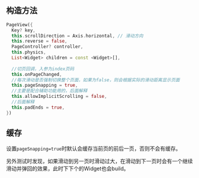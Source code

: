 ## 构造方法

```dart
PageView({
  Key? key,
  this.scrollDirection = Axis.horizontal, // 滑动方向
  this.reverse = false,
  PageController? controller,
  this.physics,
  List<Widget> children = const <Widget>[],
  
  //切页回调，入参为index页码
  this.onPageChanged,
  //每次滑动是否强制切换整个页面，如果为false，则会根据实际的滑动距离显示页面
  this.pageSnapping = true,
  //主要是配合辅助功能用的，后面解释
  this.allowImplicitScrolling = false,
  //后面解释
  this.padEnds = true,
})
```



## 缓存

设置`pageSnapping=true`时默认会缓存当前页的前后一页，否则不会有缓存。

另外测试时发现，如果滑动到另一页时滑动过大，在滑动到下一页时会有一个继续滑动并弹回的效果，此时下下个的Widget也会build。